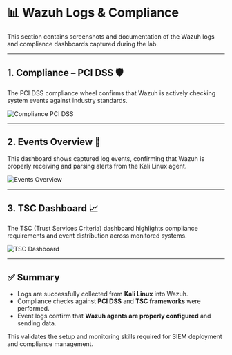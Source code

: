 # 📊 Wazuh Logs & Compliance

This section contains screenshots and documentation of the Wazuh logs and compliance dashboards captured during the lab.

---

## 1. Compliance – PCI DSS 🛡️
The PCI DSS compliance wheel confirms that Wazuh is actively checking system events against industry standards.

![Compliance PCI DSS](../logs/screenshots/Compliance%20Wheel%20PCI%20DSS.png)

---

## 2. Events Overview 📑
This dashboard shows captured log events, confirming that Wazuh is properly receiving and parsing alerts from the Kali Linux agent.

![Events Overview](../logs/screenshots/events.png)

---

## 3. TSC Dashboard 📈
The TSC (Trust Services Criteria) dashboard highlights compliance requirements and event distribution across monitored systems.

![TSC Dashboard](../logs/screenshots/TSC%20Dashboard.png)

---

## ✅ Summary
- Logs are successfully collected from **Kali Linux** into Wazuh.  
- Compliance checks against **PCI DSS** and **TSC frameworks** were performed.  
- Event logs confirm that **Wazuh agents are properly configured** and sending data.  

This validates the setup and monitoring skills required for SIEM deployment and compliance management.
